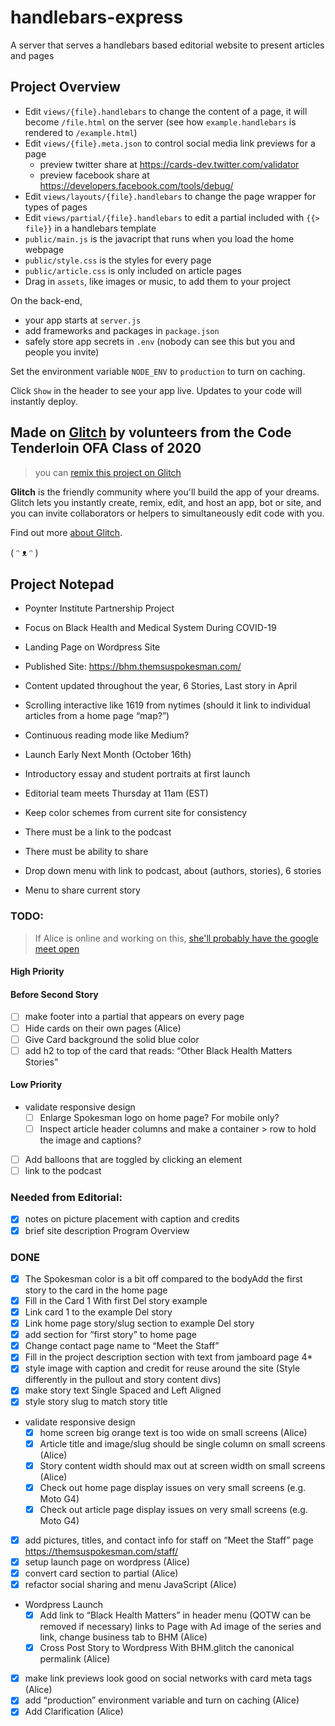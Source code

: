 # handlebars-express

A server that serves a handlebars based editorial website to present articles and pages

## Project Overview

- Edit `views/{file}.handlebars` to change the content of a page, it will become `/file.html` on the server (see how `example.handlebars` is rendered to `/example.html`)
- Edit `views/{file}.meta.json` to control social media link previews for a page
  - preview twitter share at https://cards-dev.twitter.com/validator
  - preview facebook share at https://developers.facebook.com/tools/debug/
- Edit `views/layouts/{file}.handlebars` to change the page wrapper for types of pages
- Edit `views/partial/{file}.handlebars` to edit a partial included with `{{> file}}` in a handlebars template
- `public/main.js` is the javacript that runs when you load the home webpage
- `public/style.css` is the styles for every page
- `public/article.css` is only included on article pages
- Drag in `assets`, like images or music, to add them to your project

On the back-end,

- your app starts at `server.js`
- add frameworks and packages in `package.json`
- safely store app secrets in `.env` (nobody can see this but you and people you invite)

Set the environment variable `NODE_ENV` to `production` to turn on caching.

Click `Show` in the header to see your app live. Updates to your code will instantly deploy.

## Made on [Glitch](https://glitch.com/) by volunteers from the Code Tenderloin OFA Class of 2020

> you can [remix this project on Glitch](https://glitch.com/edit/#!/black-health)

**Glitch** is the friendly community where you'll build the app of your dreams. Glitch lets you instantly create, remix, edit, and host an app, bot or site, and you can invite collaborators or helpers to simultaneously edit code with you.

Find out more [about Glitch](https://glitch.com/about).

( ᵔ ᴥ ᵔ )

## Project Notepad

- Poynter Institute Partnership Project
- Focus on Black Health and Medical System During COVID-19
- Landing Page on Wordpress Site
- Published Site: https://bhm.themsuspokesman.com/

- Content updated throughout the year, 6 Stories, Last story in April
- Scrolling interactive like 1619 from nytimes (should it link to individual articles from a home page “map?”)
- Continuous reading mode like Medium?
- Launch Early Next Month (October 16th)
- Introductory essay and student portraits at first launch
- Editorial team meets Thursday at 11am (EST)
- Keep color schemes from current site for consistency
- There must be a link to the podcast
- There must be ability to share
- Drop down menu with link to podcast, about (authors, stories), 6 stories
- Menu to share current story

### TODO:

> If Alice is online and working on this, [she'll probably have the google meet open](https://meet.google.com/htg-jctz-btn)

#### High Priority

#### Before Second Story

- [ ] make footer into a partial that appears on every page
- [ ] Hide cards on their own pages (Alice)
- [ ] Give Card background the solid blue color
- [ ] add h2 to top of the card that reads: “Other Black Health Matters Stories”

#### Low Priority

- validate responsive design
  - [ ] Enlarge Spokesman logo on home page? For mobile only?
  - [ ] Inspect article header columns and make a container > row to hold the image and captions?
- [ ] Add balloons that are toggled by clicking an element
- [ ] link to the podcast

### Needed from Editorial:

- [x] notes on picture placement with caption and credits
- [x] brief site description Program Overview

### DONE

- [x] The Spokesman color is a bit off compared to the bodyAdd the first story to the card in the home page
- [x] Fill in the Card 1 With first Del story example
- [x] Link card 1 to the example Del story
- [x] Link home page story/slug section to example Del story
- [x] add section for “first story” to home page
- [x] Change contact page name to “Meet the Staff”
- [x] Fill in the project description section with text from jamboard page 4\*
- [x] style image with caption and credit for reuse around the site (Style differently in the pullout and story content divs)
- [x] make story text Single Spaced and Left Aligned
- [x] style story slug to match story title
- validate responsive design
  - [x] home screen big orange text is too wide on small screens (Alice)
  - [x] Article title and image/slug should be single column on small screens (Alice)
  - [x] Story content width should max out at screen width on small screens (Alice)
  - [x] Check out home page display issues on very small screens (e.g. Moto G4)
  - [x] Check out article page display issues on very small screens (e.g. Moto G4)
- [x] add pictures, titles, and contact info for staff on “Meet the Staff” page
      https://themsuspokesman.com/staff/
- [x] setup launch page on wordpress (Alice)
- [x] convert card section to partial (Alice)
- [x] refactor social sharing and menu JavaScript (Alice)
- Wordpress Launch
  - [x] Add link to “Black Health Matters” in header menu (QOTW can be removed if necessary) links to Page with Ad image of the series and link, change business tab to BHM (Alice)
  - [x] Cross Post Story to Wordpress With BHM.glitch the canonical permalink (Alice)
- [x] make link previews look good on social networks with card meta tags (Alice)
- [x] add “production” environment variable and turn on caching (Alice)
- [x] Add Clarification (Alice)
